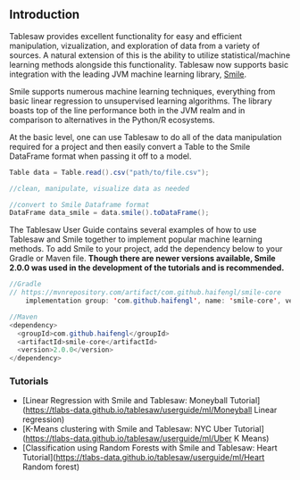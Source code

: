 ## Introduction

Tablesaw provides excellent functionality for easy and efficient manipulation, vizualization, and exploration of data from a variety of sources. A natural extension of this is the ability to utilize statistical/machine learning methods alongside this functionality. Tablesaw now supports basic integration with the leading JVM machine learning library, [Smile](https://haifengl.github.io/). 

Smile supports numerous machine learning techniques, everything from basic linear regression to unsupervised learning algorithms. The library boasts top of the line performance both in the JVM realm and in comparison to alternatives in the Python/R ecosystems. 

At the basic level, one can use Tablesaw to do all of the data manipulation required for a project and then easily convert a Table to the Smile DataFrame format when passing it off to a model. 

```Java
Table data = Table.read().csv("path/to/file.csv");

//clean, manipulate, visualize data as needed

//convert to Smile Dataframe format
DataFrame data_smile = data.smile().toDataFrame();
```

The Tablesaw User Guide contains several examples of how to use Tablesaw and Smile together to implement popular machine learning methods. To add Smile to your project, add the dependency below to your Gradle or Maven file. **Though there are newer versions available, Smile 2.0.0 was used in the development of the tutorials and is recommended.**


```Java
//Gradle
// https://mvnrepository.com/artifact/com.github.haifengl/smile-core
    implementation group: 'com.github.haifengl', name: 'smile-core', version: '2.0.0'
```

```Java
//Maven
<dependency>
  <groupId>com.github.haifengl</groupId>
  <artifactId>smile-core</artifactId>
  <version>2.0.0</version>
</dependency>
```

### Tutorials

* [Linear Regression with Smile and Tablesaw: Moneyball Tutorial](https://tlabs-data.github.io/tablesaw/userguide/ml/Moneyball Linear regression)
* [K-Means clustering with Smile and Tablesaw: NYC Uber Tutorial](https://tlabs-data.github.io/tablesaw/userguide/ml/Uber K Means)
* [Classification using Random Forests with Smile and Tablesaw: Heart Tutorial](https://tlabs-data.github.io/tablesaw/userguide/ml/Heart Random forest)
